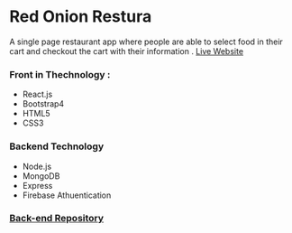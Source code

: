 # Red Onion Restura
A single page  restaurant app where people are able to select food in their cart and checkout the cart with their information . 
[Live Website](https://red-onion-restaura.firebaseapp.com/)

### Front in Thechnology : 
* React.js
* Bootstrap4
* HTML5
* CSS3

### Backend Technology
* Node.js
* MongoDB
* Express
* Firebase Athuentication 

### [Back-end Repository](https://github.com/solaimanshadin/red-onion-backend)
